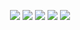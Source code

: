 <p align="center">
<a href= "https://img.shields.io/github/repo-size/felipebacelo/ERP-Database?style=for-the-badge"><img src="https://img.shields.io/github/repo-size/felipebacelo/ERP-Database?style=for-the-badge"/></a>
<a href= "https://img.shields.io/github/languages/count/felipebacelo/ERP-Database?style=for-the-badge"><img src="https://img.shields.io/github/languages/count/felipebacelo/ERP-Database?style=for-the-badge"/></a>
<a href= "https://img.shields.io/github/forks/felipebacelo/ERP-Database?style=for-the-badge"><img src="https://img.shields.io/github/forks/felipebacelo/ERP-Database?style=for-the-badge"/></a>
<a href= "https://img.shields.io/bitbucket/pr-raw/felipebacelo/ERP-Database?style=for-the-badge"><img src="https://img.shields.io/bitbucket/pr-raw/felipebacelo/ERP-Database?style=for-the-badge"/></a>
<a href= "https://img.shields.io/bitbucket/issues/felipebacelo/ERP-Database?style=for-the-badge"><img src="https://img.shields.io/bitbucket/issues/felipebacelo/ERP-Database?style=for-the-badge"/></a>
</p>
